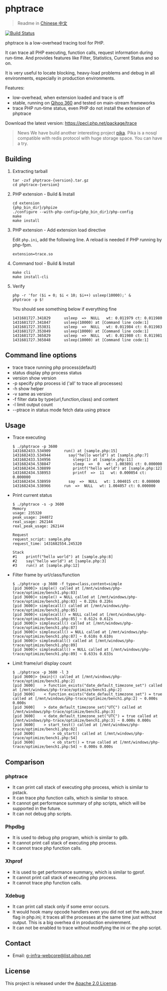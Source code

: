 phptrace
==============================

> Readme in [Chinese 中文](https://github.com/Qihoo360/phptrace/blob/master/README_ZH.md)

[![Build Status](https://travis-ci.org/Qihoo360/phptrace.svg)](https://travis-ci.org/Qihoo360/phptrace)

phptrace is a low-overhead tracing tool for PHP.

It can trace all PHP executing, function calls, request information during
run-time. And provides features like Filter, Statistics, Current Status and so
on.

It is very useful to locate blocking, heavy-load problems and debug in all
environments, especially in production environments.

Features:
* low-overhead, when extension loaded and trace is off
* stable, running on [Qihoo 360](http://www.360safe.com/) and tested on main-stream frameworks
* trace PHP run-time status, even PHP do not install the extension of phptrace

Download the latest version: https://pecl.php.net/package/trace

> News
> We have build another interesting project [pika](https://github.com/Qihoo360/pika).
> Pika is a nosql compatible with redis protocol with huge storage space. You can have a try.


Building
------------------------------

1. Extracting tarball
    ```
    tar -zxf phptrace-{version}.tar.gz
    cd phptrace-{version}
    ```

2. PHP extension - Build & Install
    ```
    cd extension
    {php_bin_dir}/phpize
    ./configure --with-php-config={php_bin_dir}/php-config
    make
    make install
    ```

3. PHP extension - Add extension load directive

    Edit `php.ini`, add the following line. A reload is needed if PHP running
    by php-fpm.

    ```
    extension=trace.so
    ```

4. Command tool - Build & Install
    ```
    make cli
    make install-cli
    ```

5. Verify
    ```
    php -r 'for ($i = 0; $i < 10; $i++) usleep(10000);' &
    phptrace -p $!
    ```

    You should see something below if everything fine

    ```
    1431681727.341829      usleep  =>  NULL   wt: 0.011979 ct: 0.011980
    1431681727.341847      usleep(10000) at [Command line code:1]
    1431681727.353831      usleep  =>  NULL   wt: 0.011984 ct: 0.011983
    1431681727.353849      usleep(10000) at [Command line code:1]
    1431681727.365829      usleep  =>  NULL   wt: 0.011980 ct: 0.011981
    1431681727.365848      usleep(10000) at [Command line code:1]
    ```

Command line options
-----------------------------

* trace     trace running php process(default)
* status    display php process status
* version   show version
* -p        specify php process id ('all' to trace all processes)
* -h        show helper
* -v        same as version
* -f        filter data by type(url,function,class) and content
* -l        limit output count
* --ptrace  in status mode fetch data using ptrace


Usage
------------------------------

* Trace executing

    ```
    $ ./phptrace -p 3600
    1431682433.534909      run() at [sample.php:15]
    1431682433.534944        say("hello world") at [sample.php:7]
    1431682433.534956          sleep(1) at [sample.php:11]
    1431682434.538847          sleep  =>  0   wt: 1.003891 ct: 0.000000
    1431682434.538899          printf("hello world") at [sample.php:12]
    1431682434.538953          printf  =>  11   wt: 0.000054 ct: 0.000000
    1431682434.538959        say  =>  NULL   wt: 1.004015 ct: 0.000000
    1431682434.538966      run  =>  NULL   wt: 1.004057 ct: 0.000000
    ```

* Print current status

    ```
    $ ./phptrace -s -p 3600
    Memory
    usage: 235320
    peak_usage: 244072
    real_usage: 262144
    real_peak_usage: 262144

    Request
    request_script: sample.php
    request_time: 1431682554.245320

    Stack
    #1    printf("hello world") at [sample.php:8]
    #2    say("hello world") at [sample.php:3]
    #3    run() at [sample.php:12]
    ```

* Filter frame by url/class/function

    ```
    $ ./phptrace -p 3600 -f type=class,content=simple
    [pid 3600]> simple() called at [/mnt/windows/php-trace/optimize/bench1.php:83]
    [pid 3600]< simple() = NULL called at [/mnt/windows/php-trace/optimize/bench1.php:83] ~ 0.226s 0.226s
    [pid 3600]> simplecall() called at [/mnt/windows/php-trace/optimize/bench1.php:85]
    [pid 3600]< simplecall() = NULL called at [/mnt/windows/php-trace/optimize/bench1.php:85] ~ 0.612s 0.612s
    [pid 3600]> simpleucall() called at [/mnt/windows/php-trace/optimize/bench1.php:87]
    [pid 3600]< simpleucall() = NULL called at [/mnt/windows/php-trace/optimize/bench1.php:87] ~ 0.610s 0.610s
    [pid 3600]> simpleudcall() called at [/mnt/windows/php-trace/optimize/bench1.php:89]
    [pid 3600]< simpleudcall() = NULL called at [/mnt/windows/php-trace/optimize/bench1.php:89] ~ 0.633s 0.633s
    ```
* Limit frame/url display count

    ```
    $ ./phptrace -p 3600 -l 3
    [pid 3600]> {main}() called at [/mnt/windows/php-trace/optimize/bench1.php:2]
    [pid 3600]    > function_exists("date_default_timezone_set") called at [/mnt/windows/php-trace/optimize/bench1.php:2]
    [pid 3600]    < function_exists("date_default_timezone_set") = true called at [/mnt/windows/php-trace/optimize/bench1.php:2] ~ 0.000s 0.000s
    [pid 3600]    > date_default_timezone_set("UTC") called at [/mnt/windows/php-trace/optimize/bench1.php:3]
    [pid 3600]    < date_default_timezone_set("UTC") = true called at [/mnt/windows/php-trace/optimize/bench1.php:3] ~ 0.000s 0.000s
    [pid 3600]    > start_test() called at [/mnt/windows/php-trace/optimize/bench1.php:82]
    [pid 3600]        > ob_start() called at [/mnt/windows/php-trace/optimize/bench1.php:54]
    [pid 3600]        < ob_start() = true called at [/mnt/windows/php-trace/optimize/bench1.php:54] ~ 0.000s 0.000s
    ```



Comparison
------------------------------

### phptrace
* It can print call stack of executing php process, which is similar to pstack.
* It can trace php function calls, which is similar to strace.
* It cannot get performance summary of php scripts, which will be supported in the future.
* It can not debug php scripts.

### Phpdbg
* It is used to debug php program, which is similar to gdb.
* It cannot print call stack of executing php process.
* It cannot trace php function calls.

### Xhprof
* It is used to get performance summary, which is similar to gprof.
* It cannot print call stack of executing php process.
* It cannot trace php function calls.

### Xdebug
* It can print call stack only if some error occurs.
* It would hook many opcode handlers even you did not set the auto_trace flag in php.ini; it traces all the processes at the same time just without output. This is a big overhea
d in production envirenment.
* It can not be enabled to trace without modifying the ini or the php script.


Contact
------------------------------

* Email: g-infra-webcore@list.qihoo.net


License
------------------------------

This project is released under the [Apache 2.0 License](https://raw.githubusercontent.com/Qihoo360/phptrace/master/LICENSE).
